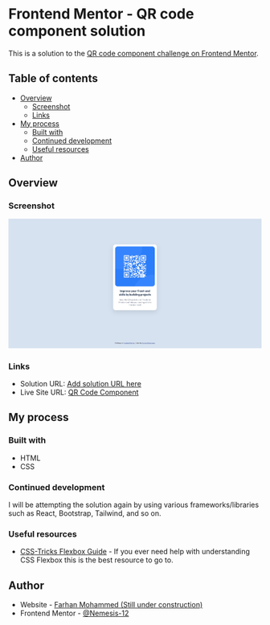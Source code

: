 # Frontend Mentor - QR code component solution

This is a solution to the [QR code component challenge on Frontend Mentor](https://www.frontendmentor.io/challenges/qr-code-component-iux_sIO_H).

## Table of contents

- [Overview](#overview)
  - [Screenshot](#screenshot)
  - [Links](#links)
- [My process](#my-process)
  - [Built with](#built-with)
  - [Continued development](#continued-development)
  - [Useful resources](#useful-resources)
- [Author](#author)

## Overview

### Screenshot

![](./screenshot.jpg)

### Links

- Solution URL: [Add solution URL here](https://your-solution-url.com)
- Live Site URL: [QR Code Component](https://qr-code-component-indol-tau.vercel.app)

## My process

### Built with

- HTML
- CSS

### Continued development

I will be attempting the solution again by using various frameworks/libraries such as React, Bootstrap, Tailwind, and so on.

### Useful resources

- [CSS-Tricks Flexbox Guide](https://css-tricks.com/snippets/css/a-guide-to-flexbox/) - If you ever need help with understanding CSS Flexbox this is the best resource to go to.

## Author

- Website - [Farhan Mohammed (Still under construction)](https://famohammed.vercel.app)
- Frontend Mentor - [@Nemesis-12](https://www.frontendmentor.io/profile/yourusername)

